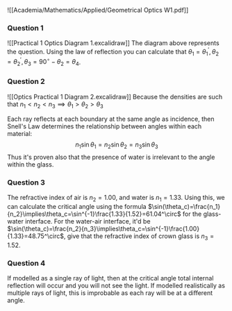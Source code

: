 ![[Academia/Mathematics/Applied/Geometrical Optics W1.pdf]]

### Question 1
![[Practical 1 Optics Diagram 1.excalidraw]]
The diagram above represents the question. Using the law of reflection you can calculate that $\theta_1=\theta_1^\prime, \theta_2=\theta_2^\prime, \theta_3=90^\circ-\theta_2=\theta_4$.
### Question 2
![[Optics Practical 1 Diagram 2.excalidraw]]
Because the densities are such that $n_1<n_2<n_3\implies\theta_1\gt\theta_2\gt\theta_3$

Each ray reflects at each boundary at the same angle as incidence, then Snell's Law determines the relationship between angles within each material:
$$
n_1\sin\theta_1=n_2\sin\theta_2=n_3\sin\theta_3
$$
Thus it's proven also that the presence of water is irrelevant to the angle within the glass.
### Question 3
The refractive index of air is $n_2=1.00$, and water is $n_1=1.33$. Using this, we can calculate the critical angle using the formula $\sin(\theta_c)=\frac{n_1}{n_2}\implies\theta_c=\sin^{-1}\frac{1.33}{1.52}=61.04^\circ$ for the glass-water interface.
For the water-air interface, it'd be $\sin(\theta_c)=\frac{n_2}{n_3}\implies\theta_c=\sin^{-1}\frac{1.00}{1.33}=48.75^\circ$, give that the refractive index of crown glass is $n_3=1.52$.
### Question 4
If modelled as a single ray of light, then at the critical angle total internal reflection will occur and you will not see the light.
If modelled realistically as multiple rays of light, this is improbable as each ray will be at a different angle.